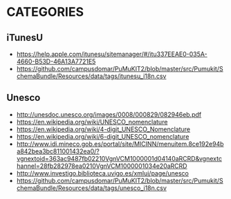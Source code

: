 CATEGORIES
==========

iTunesU
-------

 * https://help.apple.com/itunesu/sitemanager/#/itu337EEAE0-035A-4660-B53D-46A13A7721E5
 * https://github.com/campusdomar/PuMuKIT2/blob/master/src/Pumukit/SchemaBundle/Resources/data/tags/itunesu_i18n.csv


Unesco
------

 * http://unesdoc.unesco.org/images/0008/000829/082946eb.pdf
 * https://en.wikipedia.org/wiki/UNESCO_nomenclature
 * https://en.wikipedia.org/wiki/4-digit_UNESCO_Nomenclature
 * https://en.wikipedia.org/wiki/6-digit_UNESCO_nomenclature
 * http://www.idi.mineco.gob.es/portal/site/MICINN/menuitem.8ce192e94ba842bea3bc811001432ea0/?vgnextoid=363ac9487fb02210VgnVCM1000001d04140aRCRD&vgnextchannel=28fb282978ea0210VgnVCM1000001034e20aRCRD
 * http://www.investigo.biblioteca.uvigo.es/xmlui/page/unesco
 * https://github.com/campusdomar/PuMuKIT2/blob/master/src/Pumukit/SchemaBundle/Resources/data/tags/unesco_i18n.csv
